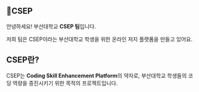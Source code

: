 ## 🌱CSEP

안녕하세요! 부산대학교 **CSEP 팀**입니다.

저희 팀은 CSEP이라는 부산대학교 학생을 위한 온라인 저지 플랫폼을 만들고 있어요.

## CSEP란?
CSEP는 **Coding Skill Enhancement Platform**의 약자로, 부산대학교 학생들의 코딩 역량을 증진시키기 위한 목적의 프로젝트입니다.

